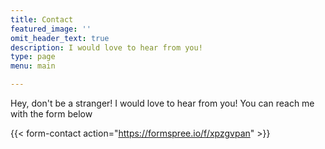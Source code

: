 ```yaml
---
title: Contact
featured_image: ''
omit_header_text: true
description: I would love to hear from you!
type: page
menu: main

---
```



Hey, don't be a stranger! I would love to hear from you! You can reach me with the form below

{{< form-contact action="https://formspree.io/f/xpzgvpan"  >}}
